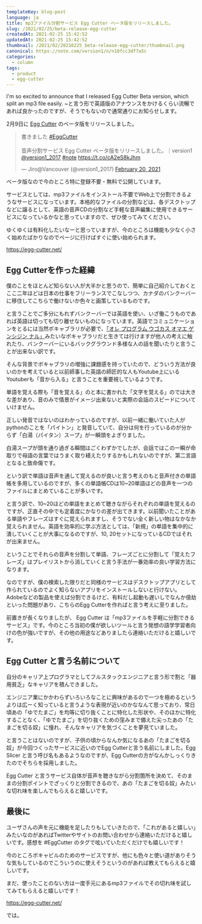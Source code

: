 ```yaml
---
templateKey: blog-post
language: ja
title: mp3ファイル分割サービス Egg Cutter ベータ版をリリースしました。
slug: /2021/02/25/beta-release-egg-cutter
createdAt: 2021-02-25 15:42:52
updatedAt: 2021-02-25 15:42:52
thumbnail: /2021/02/20210225_beta-release-egg-cutter/thumbnail.png
canonical: https://note.com/version1/n/n10fcc3df7a5c
categories:
  - column
tags:
  - product
  - egg-cutter
---
```


I'm so excited to announce that I released Egg Cutter Beta version, which split an mp3 file easily. ~と言う形で英語版のアナウンスをかけるくらい流暢であれば良かったのですが、そうでもないので通常通りにお知らせします。

2月9日に <a href="https://egg-cutter.net/">Egg Cutter</a> のベータ版をリリースしました。

<blockquote class="twitter-tweet"><p lang="ja" dir="ltr">書きました <a href="https://twitter.com/hashtag/EggCutter?src=hash&amp;ref_src=twsrc%5Etfw">#EggCutter</a><br><br>音声分割サービス Egg Cutter ベータ版をリリースしました。｜version1 <a href="https://twitter.com/version1_2017?ref_src=twsrc%5Etfw">@version1_2017</a> <a href="https://twitter.com/hashtag/note?src=hash&amp;ref_src=twsrc%5Etfw">#note</a> <a href="https://t.co/cA2eS8kJhm">https://t.co/cA2eS8kJhm</a></p>&mdash; Jiro@Vancouver (@version1_2017) <a href="https://twitter.com/version1_2017/status/1363080965111705601?ref_src=twsrc%5Etfw">February 20, 2021</a></blockquote>

ベータ版なので今のところ特に登録不要・無料で公開しています。

サービスとしては、mp3ファイルをインストール不要でWeb上で分割できるようなサービスになっています。本格的なファイルの分割などは、各デスクトップなどに譲るとして、英語の音声CDの分割など手軽な音声編集に使用できるサービスになっているかなと思っていますので、ぜひ使ってみてください。


ゆくゆくは有料化したいなーと思っていますが、今のところは機能も少なく小さく始めたばかりなのでページに行けばすぐに使い始められます。

https://egg-cutter.net/

## Egg Cutterを作った経緯

僕のことをほとんど知らない人が大半かと思うので、簡単に自己紹介しておくとここ二年ほどは日本の仕事をフリーランスでこなしつつ、カナダのバンクーバーに移住してこちらで働けないか色々と画策しているものです。

と言うことでご多分にもれずバンクーバーでは英語を使い、いざ働こうものであれば英語は切っても切り離せないものになっています。英語でコミュニケーションをとるには当然ボキャブラリが必要で、<a href="https://qiita.com/Harusugi/items/f499e8707b36d0f570c4">「オレ プログラム ウゴカス オマエ ゲンシジン ナル」</a>みたいなボキャブラリだと生きては行けますが他人の考えに触れたり、バンクーバーにいるバックグラウンド多様な人の話を聞いたりと言うことが出来ない訳です。

そんな背景でボキャブラリの増強に課題感を持っていたので、どういう方法が良いのかを考えていると以前師事した英語の師匠的な人もYoutube上にいるYoutuberも「音から入る」と言うことを重要視しているようです。

単語を覚える際も「音を覚える」のと本に書かれた「文字を覚える」のでは大きな差があり、音のみで情景がイメージ出来ないと実際の会話のスピードについていけません。

正しい発音ではないのはわかっているのですが、以前一緒に働いていた人がpythonのことを「パイトン」と発音していて、自分は何を行っているのが分からず「白湯（パイタン）スープ」が一瞬頭をよぎりました。

白湯スープが頭を通り過ぎる瞬間はごくわずかでしたが、会話ではこの一瞬が命取りで母語の言葉ではうまく取り繕えたりするかもしれないのですが、第二言語となると致命傷です。

という訳で単語は音声を通して覚えるのが良いと言う考えのもと音声付きの単語帳を多用しているのですが、多くの単語帳CDは10~20単語ほどの音声を一つのファイルにまとめていることが多いです。

と言う訳で、10~20ほどの単語をまとめて聴きながらそれぞれの単語を覚えるのですが、正直その中でも定着度にかなりの差が出てきます。以前聞いたことがある単語やフレーズはすぐに覚えられますし、そうでない全く新しい物はなかなか覚えられません。英語を効率的に学ぶ方法としては、「新規」の単語を集中的に潰していくことが大事になるのですが、10, 20セットになっているCDではそれが出来ません。

ということでそれらの音声を分割して単語、フレーズごとに分割して「覚えたフレーズ」はプレイリストから消していくと言う手法が一番効率の良い学習方法になります。

なのですが、僕の検索した限りだと同様のサービスはデスクトップアプリとして作られているのでよく知らないアプリをインストールしないと行けない。Adobeなどの製品を使えば分割できるけど、有料だし起動も遅いしでなんか億劫といった問題があり、こちらのEgg Cutterを作ればと言う考えに至りました。

前置きが長くなりましたが、 Egg Cutter は「mp3ファイルを手軽に分割できるサービス」です。今のところ当初の僕が欲しいツールと言う発想の語学学習者向けの色が強いですが、その他の用途などありましたら連絡いただけると嬉しいです。

## Egg Cutter と言う名前について

自分のキャリア上プログラマとしてフルスタックエンジニアと言う形で割と「器用貧乏」なキャリアを積んできました。

エンジニア業にかかわらずいろいろなことに興味があるので一つを極めるというよりは広ーく知っていると言うような表現が近いのかななんて思っており、常日頃あの「ゆでたまご」を均等に切り抜くことに特化した形状や、そのほかに特化することなく、「ゆでたまご」を切り抜くための窪みまで備えた尖ったあの「たまごを切る奴」に憧れ、そんなキャリアを気づくことを夢見ていました。

と言うことはないのですが、子供の頃からなんか気になるあの「たまごを切る奴」が今回つくったサービスに近いのでEgg Cutterと言う名前にしました。Egg Slicer と言う呼び名もあるようなのですが、Egg Cutterの方がなんかしっくりきたのでそちらを採用しました。

Egg Cutter と言うサービス自体が音声を聴きながら分割箇所を決めて、そのままの分割ポイントでざっくりと分割できるので、あの「たまごを切る奴」みたいな切れ味を楽しんでもらえると嬉しいです。

## 最後に

ユーザさんの声を元に機能を足したりもしていきたので、「これがあると嬉しい」みたいなのがあればTwitterやサイトのお問い合わせから連絡いただけると嬉しいです。感想を #EggCutter のタグで呟いていただくだけでも嬉しいです！

今のところボキャビルのためのサービスですが、他にも色々と使い道がありそうな気もしているのでこういうのに使えそうというのがあれば教えてもらえると嬉しいです。

まだ、使ったことのない方は一度手元にあるmp3ファイルでその切れ味を試してみてもらえると嬉しいです！

https://egg-cutter.net/

では。

